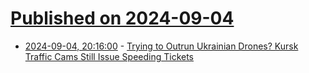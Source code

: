 # [Published on 2024-09-04](index.md)

* [2024-09-04, 20:16:00](https://soylentnews.org/article.pl?sid=24/09/04/0247256&from=rss) - [Trying to Outrun Ukrainian Drones? Kursk Traffic Cams Still Issue Speeding Tickets](https://soylentnews.org/article.pl?sid=24/09/04/0247256&from=rss)
